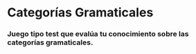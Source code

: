 # Categorías Gramaticales

### Juego tipo test que evalúa tu conocimiento sobre las categorías gramaticales.
